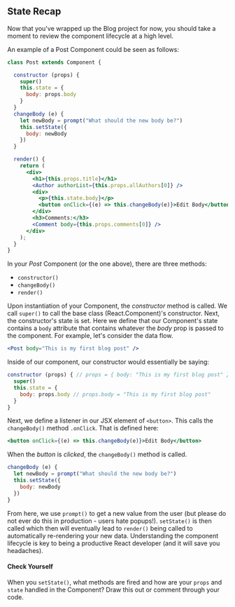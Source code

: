 ## State Recap

Now that you've wrapped up the Blog project for now, you should take a moment to review the component lifecycle at a high level.

An example of a Post Component could be seen as follows:

```jsx
class Post extends Component {

  constructor (props) {
    super()
    this.state = {
      body: props.body
    }
  }
  changeBody (e) {
    let newBody = prompt("What should the new body be?")
    this.setState({
      body: newBody
    })
  }

  render() {
    return (
      <div>
        <h1>{this.props.title}</h1>
        <Author authorList={this.props.allAuthors[0]} />
        <div>
          <p>{this.state.body}</p>
          <button onClick={(e) => this.changeBody(e)}>Edit Body</button>
        </div>
        <h3>Comments:</h3>
        <Comment body={this.props.comments[0]} />
      </div>
    );
  }
}
```

In your _Post_ Component (or the one above), there are three methods: 

- `constructor()`
- `changeBody()`
- `render()`

Upon instantiation of your Component, the _constructor_ method is called. We call `super()` to call the base class (React.Component)'s constructor. Next, the constructor's state is set. Here we define that our Component's state contains a `body` attribute that contains whatever the _body_ prop is passed to the component. For example, let's consider the data flow.

```jsx
<Post body="This is my first blog post" />
```

Inside of our component, our constructor would essentially be saying:

```jsx
constructor (props) { // props = { body: "This is my first blog post" }
  super()
  this.state = {
    body: props.body // props.body = "This is my first blog post"
  }
}
```

Next, we define a listener in our JSX element of `<button>`. This calls the `changeBody()` method `.onClick`. That is defined here: 

```jsx
<button onClick={(e) => this.changeBody(e)}>Edit Body</button>
```

When the _button_ is _clicked_, the `changeBody()` method is called.

```jsx
changeBody (e) {
  let newBody = prompt("What should the new body be?")
  this.setState({
    body: newBody
  })
}
```

From here, we use `prompt()` to get a new value from the user (but please do not ever do this in production - users hate popups!). `setState()` is then called which then will eventually lead to `render()` being called to automatically re-rendering your new data. Understanding the component lifecycle is key to being a productive React developer (and it will save you headaches).

#### Check Yourself

When you `setState()`, what methods are fired and how are your `props` and `state` handled in the Component? Draw this out or comment through your code.
